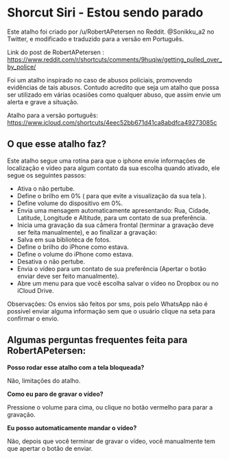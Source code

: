 # Shorcut Siri - Estou sendo parado

Este atalho foi criado por /u/RobertAPetersen no Reddit. @Sonikku_a2 no Twitter, e modificado e traduzido para a versão em Português.

Link do post de RobertAPetersen : https://www.reddit.com/r/shortcuts/comments/9huqiw/getting_pulled_over_by_police/

Foi um atalho inspirado no caso de abusos policiais, promovendo evidências de tais abusos. Contudo acredito que seja um atalho que possa ser utilizado em várias ocasiões como qualquer abuso, que assim envie um alerta e grave a situação.

Atalho para a versão português: https://www.icloud.com/shortcuts/4eec52bb671d41ca8abdfca49273085c

## O que esse atalho faz?

Este atalho segue uma rotina para que o iphone envie informações de localização e vídeo para algum contato da sua escolha quando ativado, ele segue os seguintes passos:

 - Ativa o não pertube.
 - Define o brilho em 0% ( para que evite a visualização da sua tela ).
 - Define volume do dispositivo em 0%.
 - Envia uma mensagem automaticamente apresentando: Rua, Cidade, Latitude, Longitude e Altitude, para um contato de sua preferência.
 - Inicia uma gravação da sua câmera frontal (terminar a gravação deve ser feita manualmente), e ao finalizar a gravação:
 - Salva em sua bibliotéca de fotos.
 - Define o brilho do iPhone como estava.
 - Define o volume do iPhone como estava.
 - Desativa o não pertube.
 - Envia o vídeo para um contato de sua preferência (Apertar o botão enviar deve ser feito manualmente).
 - Abre um menu para que você escolha salvar o vídeo no Dropbox ou no iCloud Drive.
 
Observações: Os envios são feitos por sms, pois pelo WhatsApp não é possivel enviar alguma informação sem que o usuário clique na seta para confirmar o envio.


## Algumas perguntas frequentes feita para RobertAPetersen:

**Posso rodar esse atalho com a tela bloqueada?**

Não, limitações do atalho.

**Como eu paro de gravar o vídeo?**

Pressione o volume para cima, ou clique no botão vermelho para parar a gravação.

**Eu posso automaticamente mandar o vídeo?**

Não, depois que você terminar de gravar o vídeo, você manualmente tem que apertar o botão de enviar.
